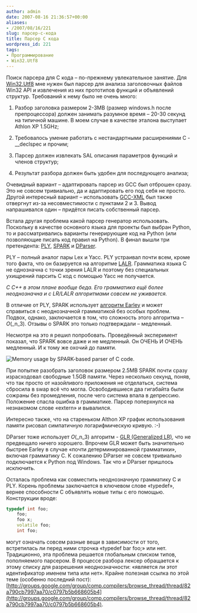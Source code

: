 ```yaml
---
author: admin
date: 2007-08-16 21:36:57+00:00
aliases:
- /2007/08/16/221
slug: парсер-c-кода
title: Парсер C кода
wordpress_id: 221
tags:
- Программирование
- Win32.Utf8
---
```


Поиск парсера для C кода – по-прежнему увлекательное занятие. Для [Win32.Utf8](http://blog.not-a-kernel-guy.com/2007/08/12/220) мне нужен был парсер для анализа заголовочных файлов Win32 API и извлечения из них прототипов функций и объявлений структур. Требований к нему было не очень много:

  1. Разбор заголовка размером 2-3MB (размер windows.h после препроцессора) должен занимать разумное время – 20-30 секунд на типичной машине. В моем случае в качестве эталона выступает Athlon XP 1.5GHz;

  2. Требовалось умение работать с нестандартными расширениями C - __declspec и прочим;

  3. Парсер должен извлекать SAL описания параметров функций и членов структур;

  4. Результат разбора должен быть удобен для последующего анализа;

Очевидный вариант – адаптировать парсер из GCC был отброшен сразу. Это не совсем тривиально, да и адаптировать его под себя не просто. Другой интересный вариант – использовать [GCC-XML](http://www.gccxml.org/) был также отвергнут из-за несовместимости с пунктами 2 и 3. Вывод напрашивался один – придётся писать собственный парсер. 

Встала другая проблема какой парсер генератор использовать. Поскольку в качестве основного языка для проекты был выбран Python, то и рассматривались варианты генерирующие код на Python (или позволяющие писать код правил на Python). В финал вышли три претендента: [PLY](http://www.dabeaz.com/ply/), [SPARK](http://www.cpsc.ucalgary.ca/~aycock/spark/) и [DParser](http://dparser.sourceforge.net/).

PLY – полный аналог пары Lex и Yacc. PLY устраивал почти всем, кроме того факта, что он базируется на алгоритме [LALR](http://en.wikipedia.org/wiki/LALR_parser). Грамматика языка C не однозначна с точки зрения LALR и поэтому без специальных ухищрений парсить C код с помощью Yacc не получается. 

_C С++ в этом плане вообще беда. Его грамматика ещё более неоднозначна и с LR/LALR алгоритмами совсем не уживается._

В отличие от PLY, SPARK использует [алгоритм Earley](http://en.wikipedia.org/wiki/Earley_algorithm)  и может справиться с неоднозначной грамматикой без особых проблем. Подвох, однако, заключается в том, что сложность этого алгоритма – _O_(_n_3). Отзывы о SPARK это только подтверждали – медленный.

Несмотря на это я решил попробовать. Проведённый эксперимент показал, что SPARK вовсе даже и не медленный. Он ОЧЕНЬ И ОЧЕНЬ медленный. И к тому же охочий до памяти. 

![Memory usage by SPARK-based parser of C code.](/2007/08/spark_memory_usage.png)

При попытке разобрать заголовок размером 2.5MB SPARK почти сразу израсходовал свободные 1.5GB памяти. Через несколько секунд, поняв, что так просто от назойливого приложения не отделаться, система сбросила в swap всё что могла. Освободившиеся два гигабайта были сожраны без промедления, после чего система впала в депрессию. Положение спасла ошибка в грамматике. Парсер поперхнулся на незнакомом слове «extern» и вывалился. 

Интересно также, что на стареньком Althon XP график использования памяти рисовал симпатичную логарифмическую кривую. :-)

DParser тоже использует _O_(_n_3) алгоритм - [GLR (Generalized LR)](http://en.wikipedia.org/wiki/GLR_parser), что не предвещало ничего хорошего. Впрочем GLR может быть  значительно быстрее Earley  в случае «почти детерминированной грамматики», включая грамматику C. К сожалению DParser не совсем тривиально подключается к Python под Windows. Так что и DParser пришлось исключить. 

Осталась проблема как совместить неоднозначную грамматику C и PLY. Корень проблемы  заключается в ключевом слове «typedef», вернее способности C объявлять новые типы с его помощью. Конструкции вроде:

```cpp
typedef int foo; 
    foo; 
    foo x; 
    volatile foo; 
    int foo;
```

могут означать совсем разные вещи в зависимости от того, встретилась ли перед ними строчка «typedef bar foo;» или нет. Традиционно, эта проблема решается глобальным списком типов, пополняемого парсером. В процессе разбора лексер обращается к этому списку для разрешения неоднозначности: «является ли этот идентификатор именем типа или нет». Крайне полезная ссылка по этой теме (особенно последний пост): [http://groups.google.com/group/comp.compilers/browse_thread/thread/82a790cb7997aa70/c0797b5b668605b4](http://groups.google.com/group/comp.compilers/browse_thread/thread/82a790cb7997aa70/c0797b5b668605b4).
